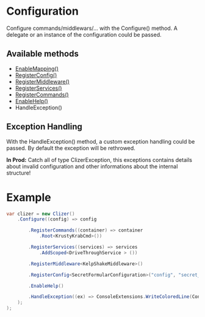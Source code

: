 # Configuration
Configure commands/middlewars/... with the Configure() method.
A delegate or an instance of the configuration could be passed.

## Available methods
- [EnableMapping()](mapper.md)
- [RegisterConfig()](custom_configs.md)
- [RegisterMiddleware()](middlewares.md)
- [RegisterServices()](dependency_injection.md)
- [RegisterCommands()](commands.md)
- [EnableHelp()](help.md)
- HandleException()

## Exception Handling
With the HandleException() method, a custom exception handling could be passed.
By default the exception will be rethrowed.

**In Prod:** Catch all of type ClizerException, this exceptions contains details about invalid configuration and other informations about the internal structure!

# Example
```csharp
var clizer = new Clizer()
    .Configure((config) => config

        .RegisterCommands((container) => container
            .Root<KrustyKrabCmd>())

        .RegisterServices((services) => services
            .AddScoped<DriveThroughService > ())

        .RegisterMiddleware<KelpShakeMiddleware>()

        .RegisterConfig<SecretFormularConfiguration>("config", "secret_formula.json")

        .EnableHelp()

        .HandleException((ex) => ConsoleExtensions.WriteColoredLine(ConsoleColor.Red, ex.Message))
    );
);
```